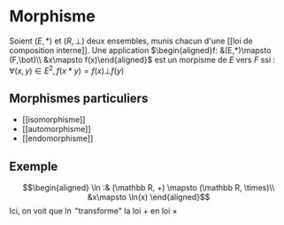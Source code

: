 # Morphisme


Soient $(E, *)$ et $(R,\bot)$ deux ensembles, munis chacun d'une [[loi de composition interne]].
Une application
$\begin{aligned}f: &(E,*)\mapsto (F,\bot)\\ &x\mapsto f(x)\end{aligned}$
est un morpisme de $E$ vers $F$ ssi :
$\forall (x,y)\in E^2, f(x*y) = f(x)\bot f(y)$

## Morphismes particuliers
 - [[isomorphisme]]
 - [[automorphisme]]
 - [[endomorphisme]]

## Exemple
$$\begin{aligned}
\ln :& (\mathbb R, +) \mapsto (\mathbb R, \times)\\
&x\mapsto \ln(x)
\end{aligned}$$
Ici, on voit que $\ln$ "transforme" la loi $+$ en loi $\times$

